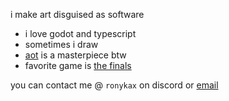 i make art disguised as software

- i love godot and typescript
- sometimes i draw
- [aot](https://google.com/search?q=attack+on+titan&oq=attack+on+titan) is a masterpiece btw
- favorite game is [the finals](https://reachthefinals.com)

you can contact me @ `ronykax` on discord or [email](mailto:ronykax@gmail.com)
